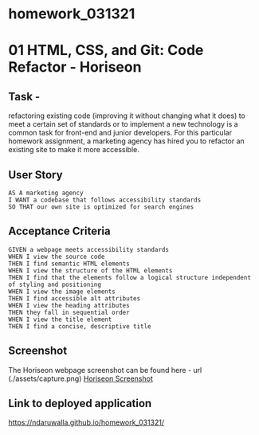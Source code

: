 # homework_031321

# 01 HTML, CSS, and Git: Code Refactor - Horiseon

## Task -

refactoring existing code (improving it without changing what it does) to meet a certain set of standards or to implement a new technology is a common task for front-end and junior developers. For this particular homework assignment, a marketing agency has hired you to refactor an existing site to make it more accessible.

## User Story

```
AS A marketing agency
I WANT a codebase that follows accessibility standards
SO THAT our own site is optimized for search engines
```

## Acceptance Criteria

```
GIVEN a webpage meets accessibility standards
WHEN I view the source code
THEN I find semantic HTML elements
WHEN I view the structure of the HTML elements
THEN I find that the elements follow a logical structure independent of styling and positioning
WHEN I view the image elements
THEN I find accessible alt attributes
WHEN I view the heading attributes
THEN they fall in sequential order
WHEN I view the title element
THEN I find a concise, descriptive title
```

## Screenshot

The Horiseon webpage screenshot can be found here - url (./assets/capture.png)  [Horiseon Screenshot](./assets/capture.png) 

## Link to deployed application

https://ndaruwalla.github.io/homework_031321/

